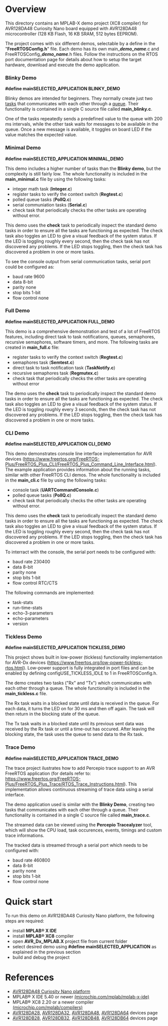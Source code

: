 
# Overview

This directory contains an MPLAB-X demo project (XC8 compiler) for AVR128DA48 Curiosity Nano board equipped with AVR128DA48 microcontroller (128 KB Flash, 16 KB SRAM, 512 bytes EEPROM).  

The project comes with six different demos, selectable by a define in the "**FreeRTOSConfig.h**" file. Each demo has its own main_***demo_name***.c and FreeRTOSConfig_***demo_name***.h files. Follow the instructions on the RTOS port documentation page for details about how to setup the target hardware, download and execute the demo application.

### Blinky Demo

**#define       mainSELECTED_APPLICATION	  BLINKY_DEMO**

Blinky demos are intended for beginners. They normally create just two [tasks](https://www.freertos.org/a00015.html) that communicates with each other through a [queue](https://www.freertos.org/Embedded-RTOS-Queues.html). Their functionality is contained in a single C source file called **main_blinky.c**.

One of the tasks repeatedly sends a predefined value to the queue with 200 ms intervals, while the other task waits for messages to be available in the queue. Once a new message is available, it toggles on board LED if the value matches the expected value.

### Minimal Demo

**#define       mainSELECTED_APPLICATION	  MINIMAL_DEMO**

This demo includes a higher number of tasks than the **Blinky demo**, but the complexity is still fairly low. The whole functionality is included in the **main_minimal.c** file by using the following tasks:

 - integer math task (**Integer.c**)
 - register tasks to verify the context switch (**Regtest.c**)
 - polled queue tasks (**PollQ.c**)
 - serial communiation tasks (**Serial.c**)
 - check task that periodically checks the other tasks are operating without error.

This demo uses the **check** task to periodically inspect the standard demo tasks in order to ensure all the tasks are functioning as expected. The check task also toggles an LED to give a visual feedback of the system status. If the LED is toggling roughly every second, then the check task has not discovered any problems. If the LED stops toggling, then the check task has discovered a problem in one or more tasks.

To see the console output from serial communication tasks, serial port could be configured as: 
 - baud rate 9600
 - data 8-bit
 - parity none
 - stop bits 1-bit
 - flow control none

### Full Demo

**#define       mainSELECTED_APPLICATION	  FULL_DEMO**

This demo is a comprehensive demonstration and test of a lot of FreeRTOS features, including direct task to task notifications, queues, semaphores, recursive semaphores, software timers, and more. The following tasks are created in **main_full.c** file:

 - register tasks to verify the context switch (**Regtest.c**)
 - semaphores task (**Semtest.c**)
 - direct task to task notification task (**TaskNotify.c**)
 - recursive semaphores task (**Regmutex.c**)
 - check task that periodically checks the other tasks are operating without error

The demo uses the **check** task to periodically inspect the standard demo tasks in order to ensure all the tasks are functioning as expected. The check task also toggles an LED to give a visual feedback of the system status. If the LED is toggling roughly every 3 seconds, then the check task has not discovered any problems. If the LED stops toggling, then the check task has discovered a problem in one or more tasks.

### CLI Demo

**#define       mainSELECTED_APPLICATION	  CLI_DEMO**

This demo demonstrates console line interface implementation for AVR devices (https://www.freertos.org/FreeRTOS-Plus/FreeRTOS_Plus_CLI/FreeRTOS_Plus_Command_Line_Interface.html).
The example application provides information about the running tasks, similar with other FreeRTOS CLI demos. The whole functionality is included in the **main_cli.c** file by using the following tasks:

 - console task (**UARTCommandConsole.c**)
 - polled queue tasks (**PollQ.c**)
 - check task that periodically checks the other tasks are operating without error.

This demo uses the **check** task to periodically inspect the standard demo tasks in order to ensure all the tasks are functioning as expected. The check task also toggles an LED to give a visual feedback of the system status. If the LED is toggling roughly every second, then the check task has not discovered any problems. If the LED stops toggling, then the check task has discovered a problem in one or more tasks.

To interract with the console, the serial port needs to be configured with: 
 - baud rate 230400
 - data 8-bit
 - parity none
 - stop bits 1-bit
 - flow control RTC/CTS

The following commands are implemented:
- task-stats
- run-time-stats
- echo-3-parameters <param1> <param2> <param3>
- echo-parameters <param>
- version

### Tickless Demo

**#define       mainSELECTED_APPLICATION	  TICKLESS_DEMO**

This project shows built in low-power (tickless) functionality implementation for AVR-Dx devices (https://www.freertos.org/low-power-tickless-rtos.html). Low-power support is fully integrated in port files and can be enabled by defining configUSE_TICKLESS_IDLE to 1 in FreeRTOSConfig.h.

The demo creates two tasks ("Rx" and "Tx") which communicates with each other through a queue. The whole functionality is included in the **main_tickless.c** file.

The Rx task waits in a blocked state until data is received in the queue. For each data, it turns the LED on for 30 ms and then off again. The task will then return in the blocking state of the queue.

The Tx task waits in a blocked state until its previous sent data was received by the Rx task or until a time-out has occured. After leaving the blocking state, the task uses the queue to send data to the Rx task.

### Trace Demo

**#define       mainSELECTED_APPLICATION	  TRACE_DEMO**

The trace project ilustrates how to add Percepio trace support to an AVR FreeRTOS application (for details refer to: https://www.freertos.org/FreeRTOS-Plus/FreeRTOS_Plus_Trace/RTOS_Trace_Instructions.html). This implementation allows continuous streaming of trace data using a serial interface.

The demo application used is similar with the **Blinky Demo**, creating two tasks that communicates with each other through a queue. Their functionality is contained in a single C source file called **main_trace.c**.

The streamed data can be viewed using the **Percepio Tracealyzer** tool, which will show the CPU load, task occurences, events, timings and custom trace informations.

The tracked data is streamed through a serial port which needs to be configured with: 
 - baud rate 460800
 - data 8-bit
 - parity none
 - stop bits 1-bit
 - flow control none

# Quick start

To run this demo on AVR128DA48 Curiosity Nano platform, the following steps are required:
 - install **MPLAB® X IDE**
 - install **MPLAB® XC8** compiler
 - open **AVR_Dx_MPLAB.X** project file from current folder
 - select desired demo using **#define       mainSELECTED_APPLICATION** as explained in the previous section
 - build and debug the project


# References
  - [AVR128DA48 Curiosity Nano platform](https://www.microchip.com/DevelopmentTools/ProductDetails/PartNO/DM164151)
  - MPLAB® X IDE 5.40 or newer [(microchip.com/mplab/mplab-x-ide)](http://www.microchip.com/mplab/mplab-x-ide)
  - MPLAB® XC8 2.20 or a newer compiler [(microchip.com/mplab/compilers)](http://www.microchip.com/mplab/compilers)
  - [AVR128DA28](https://www.microchip.com/wwwproducts/en/AVR128DA28), [AVR128DA32](https://www.microchip.com/wwwproducts/en/AVR128DA32), [AVR128DA48](https://www.microchip.com/wwwproducts/en/AVR128DA48), [AVR128DA64](https://www.microchip.com/wwwproducts/en/AVR128DA64) devices page
  - [AVR128DB28](https://www.microchip.com/wwwproducts/en/AVR128DB28), [AVR128DB32](https://www.microchip.com/wwwproducts/en/AVR128DB32), [AVR128DB48](https://www.microchip.com/wwwproducts/en/AVR128DB48), [AVR128DB64](https://www.microchip.com/wwwproducts/en/AVR128DB64) devices page
